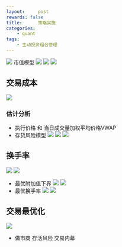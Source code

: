 ```yaml
---
layout:     post
rewards: false
title:      策略实施
categories:
    - quant
tags:
    - 主动投资组合管理
---
```

![](https://ws3.sinaimg.cn/large/006tNbRwgy1fuky7bm23tj31ja0uc460.jpg)
市值模型
![](https://ws1.sinaimg.cn/large/006tNbRwgy1fulr3yr7jrj31jg0roagn.jpg)
![](https://ws1.sinaimg.cn/large/006tNbRwgy1fulr4u593mj31j40g8q90.jpg)
![](https://ws3.sinaimg.cn/large/006tNbRwgy1fulr2y01h6j31ju11q11c.jpg)

## 交易成本
![](https://ws1.sinaimg.cn/large/006tNbRwgy1fult2lp2oij31h80y648m.jpg)
### 估计分析
- 执行价格 和 当日成交量加权平均价格VWAP
- 存货风险模型
![](https://ws4.sinaimg.cn/large/006tNbRwgy1fum329rvu0j31ig18s4c3.jpg)
![](https://ws1.sinaimg.cn/large/006tNbRwgy1fum32mrvjej31ha05oabq.jpg)
![](https://ws3.sinaimg.cn/large/006tNbRwgy1fum3dc6ie4j31ho15kqeh.jpg)



## 换手率
![](https://ws4.sinaimg.cn/large/006tNbRwgy1fulvoggsi3j31kw0nejzv.jpg)
![](https://ws4.sinaimg.cn/large/006tNbRwgy1fum97mnk41j31j01c0ds9.jpg)
- 最优附加值下界
![](https://ws1.sinaimg.cn/large/006tNbRwgy1fum9nscftyj31iy0yyk18.jpg)
![](https://ws4.sinaimg.cn/large/006tNbRwgy1fum9tcft6ej31ii0i0dkt.jpg)
- 最优换手率
![](https://i.loli.net/2018/08/25/5b816371ab572.png)
![](https://i.loli.net/2018/08/25/5b81635932fd6.png)

## 交易最优化
![](https://ws4.sinaimg.cn/large/006tNbRwgy1fun7vqhmimj31iw0e0ad5.jpg)

- 做市商
存活风险 交易内幕


